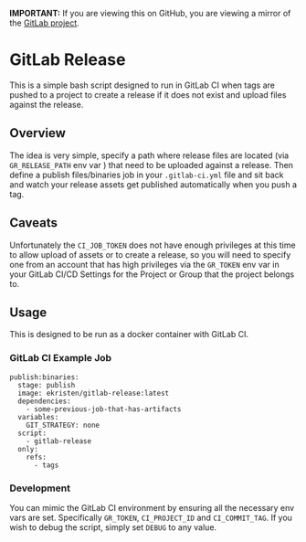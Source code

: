 **IMPORTANT:** If you are viewing this on GitHub, you are viewing a mirror of the [GitLab project](https://gitlab.com/ekristen/gitlab-release).

# GitLab Release

This is a simple bash script designed to run in GitLab CI when tags are pushed to a project to create a release if it does not exist and upload files against the release.

## Overview

The idea is very simple, specify a path where release files are located (via `GR_RELEASE_PATH` env var ) that need to be uploaded against a release. Then define a publish files/binaries job in your `.gitlab-ci.yml` file and sit back and watch your release assets get published automatically when you push a tag.

## Caveats

Unfortunately the `CI_JOB_TOKEN` does not have enough privileges at this time to allow upload of assets or to create a release, so you will need to specify one from an account that has high privileges via the `GR_TOKEN` env var in your GitLab CI/CD Settings for the Project or Group that the project belongs to.

## Usage

This is designed to be run as a docker container with GitLab CI. 

### GitLab CI Example Job

```
publish:binaries:
  stage: publish
  image: ekristen/gitlab-release:latest
  dependencies:
    - some-previous-job-that-has-artifacts
  variables:
    GIT_STRATEGY: none
  script:
    - gitlab-release
  only:
    refs:
      - tags
```

### Development

You can mimic the GitLab CI environment by ensuring all the necessary env vars are set. Specifically `GR_TOKEN`, `CI_PROJECT_ID` and `CI_COMMIT_TAG`. If you wish to debug the script, simply set `DEBUG` to any value.
